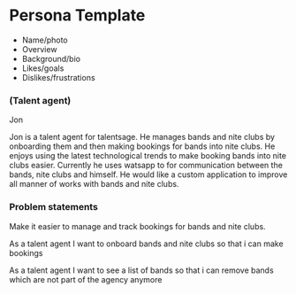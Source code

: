 # Persona Template

- Name/photo
- Overview
- Background/bio
- Likes/goals
- Dislikes/frustrations

### (Talent agent)

Jon

Jon is a talent agent for talentsage. He manages bands and nite clubs by onboarding them and then making bookings for bands into nite clubs. He enjoys using the latest technological trends to make booking bands into nite clubs easier. Currently he uses watsapp to for communication between the bands, nite clubs and himself. He would like a custom application to improve all manner of works with bands and nite clubs.

### Problem statements

Make it easier to manage and track bookings for bands and nite clubs.


As a talent agent 
I want to onboard bands and nite clubs
so that i can make bookings

As a talent agent 
I want to see a list of bands
so that i can remove bands which are not part of the agency anymore





